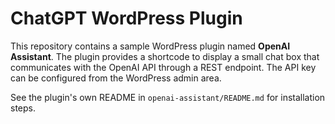 # ChatGPT WordPress Plugin

This repository contains a sample WordPress plugin named **OpenAI Assistant**. The plugin provides a shortcode to display a small chat box that communicates with the OpenAI API through a REST endpoint. The API key can be configured from the WordPress admin area.

See the plugin's own README in `openai-assistant/README.md` for installation steps.
